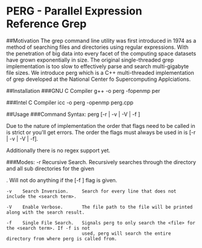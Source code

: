 # PERG - Parallel Expression Reference Grep

##Motivation
The grep command line utility was first introduced in 1974 as a method of searching files and directories using regular expressions. With the penetration of big data into every facet of the computing space datasets have grown exponentially in size. The original single-threaded grep implementation is too slow to effectively parse and search multi-gigabyte file sizes. We introduce perg which is a C++ multi-threaded implementation of grep developed at the National Center fo Supercomputing Applciations.

##Installation
###GNU C Compiler
    g++ -o perg -fopenmp per

###Intel C Compiler
    icc -o perg -openmp perg.cpp

##Usage
###Command Syntax:
    perg [-r | -v | -V | -f <file>] <search term>

Due to the nature of implementation the order that flags need to be called in is strict or you'll get errors. The order the flags must always be used in is [-r | -v | -V | -f].

Additionally there is no regex support yet.

###Modes:
    -r    Recursive Search.     Recursively searches through the directory and all sub directories for the 
                                given <search term>. Will not do anything if the [-f <file>] flag is given.

    -v    Search Inversion.     Search for every line that does not include the <search term>.

    -V    Enable Verbose.       The file path to the file will be printed along with the search result.

    -f    Single File Search.   Signals perg to only search the <file> for the <search term>. If -f is not
                                used, perg will search the entire directory from where perg is called from.
